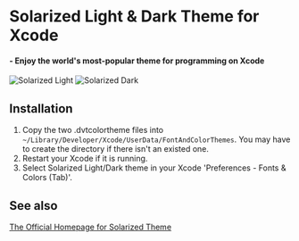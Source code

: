 # Solarized Light & Dark Theme for Xcode
#### - Enjoy the world's most-popular theme for programming on Xcode
![Solarized Light][1]
![Solarized Dark][2]

## Installation
1. Copy the two .dvtcolortheme files into `~/Library/Developer/Xcode/UserData/FontAndColorThemes`. You may have to create the directory if there isn't an existed one.
2. Restart your Xcode if it is running.
3. Select Solarized Light/Dark theme in your Xcode 'Preferences - Fonts & Colors (Tab)'.

## See also
[The Official Homepage for Solarized Theme][3]

[1]: http://i.imgur.com/dv5H0yA.png
[2]: http://i.imgur.com/BUJcHU9.png
[3]: http://ethanschoonover.com/solarized